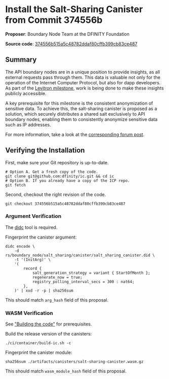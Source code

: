 # Install the Salt-Sharing Canister from Commit 374556b

__Proposer__: Boundary Node Team at the DFINITY Foundation

__Source code__: [374556b515a5c48782ddaf80cffb399cb83ce487][new-commit]

[new-commit]: https://github.com/dfinity/ic/tree/374556b515a5c48782ddaf80cffb399cb83ce487

## Summary

The API boundary nodes are in a unique position to provide insights, as all external requests pass through them.
This data is valuable not only for the operation of the Internet Computer Protocol, but also for dapp developers.
As part of the [Levitron milestone](https://internetcomputer.org/roadmap#Platform%20Decentralization-Levitron),
work is being done to make these insights publicly accessible.

A key prerequisite for this milestone is the consistent anonymization of sensitive data.
To achieve this, the salt-sharing canister is proposed as a solution,
which securely distributes a shared salt exclusively to API boundary nodes,
enabling them to consistently anonymize sensitive data such as IP addresses.

For more information, take a look at the [corresponding forum post](https://forum.dfinity.org/t/observability-with-the-new-boundary-node-architecture/41725).

## Verifying the Installation

First, make sure your Git repository is up-to-date.

```
# Option A. Get a fresh copy of the code.
git clone git@github.com:dfinity/ic.git && cd ic
# Option B. If you already have a copy of the ICP repo.
git fetch
```

Second, checkout the right revision of the code.

```
git checkout 374556b515a5c48782ddaf80cffb399cb83ce487
```

### Argument Verification

The [didc][latest_didc] tool is required.

[latest_didc]: https://github.com/dfinity/candid/releases/latest

Fingerprint the canister argument:

```
didc encode \
    -d rs/boundary_node/salt_sharing/canister/salt_sharing_canister.did \
    -t '(InitArg)' \
    '(
        record {
            salt_generation_strategy = variant { StartOfMonth };
            regenerate_now = true;
            registry_polling_interval_secs = 300 : nat64;
        },
    )' | xxd -r -p | sha256sum
```

This should match `arg_hash` field of this proposal.

### WASM Verification

See ["Building the code"][prereqs] for prerequisites.

[prereqs]: https://github.com/dfinity/ic/tree/374556b515a5c48782ddaf80cffb399cb83ce487/README.adoc#building-the-code

Build the release version of the canisters:

```
./ci/container/build-ic.sh -c
```

Fingerprint the canister module:

```
sha256sum ./artifacts/canisters/salt-sharing-canister.wasm.gz
```

This should match `wasm_module_hash` field of this proposal.
